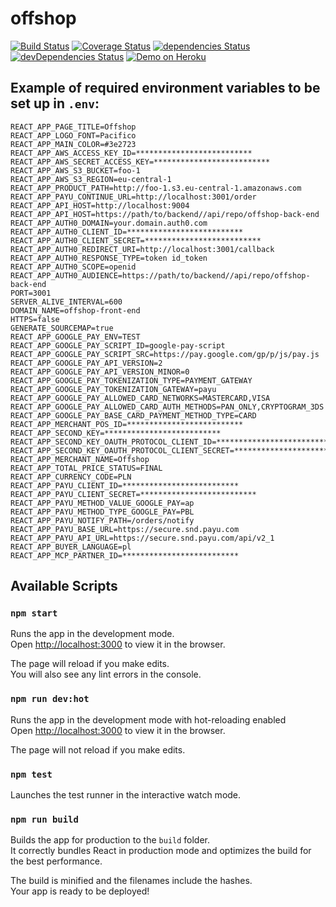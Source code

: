 # offshop

[![Build Status](https://travis-ci.org/PHPiotr/offshop.svg?branch=master)](https://travis-ci.org/PHPiotr/offshop)
[![Coverage Status](https://coveralls.io/repos/github/PHPiotr/offshop/badge.svg?branch=master)](https://coveralls.io/github/PHPiotr/offshop?branch=master)
[![dependencies Status](https://david-dm.org/phpiotr/offshop/status.svg)](https://david-dm.org/phpiotr/offshop)
[![devDependencies Status](https://david-dm.org/phpiotr/offshop/dev-status.svg)](https://david-dm.org/phpiotr/offshop?type=dev)
[![Demo on Heroku](https://img.shields.io/badge/demo-heroku-brightgreen.svg?style=flat-rounded)](https://offshop-front-end.herokuapp.com)

## Example of required environment variables to be set up in `.env`:

```$javascript
REACT_APP_PAGE_TITLE=Offshop
REACT_APP_LOGO_FONT=Pacifico
REACT_APP_MAIN_COLOR=#3e2723
REACT_APP_AWS_ACCESS_KEY_ID=**************************
REACT_APP_AWS_SECRET_ACCESS_KEY=**************************
REACT_APP_AWS_S3_BUCKET=foo-1
REACT_APP_AWS_S3_REGION=eu-central-1
REACT_APP_PRODUCT_PATH=http://foo-1.s3.eu-central-1.amazonaws.com
REACT_APP_PAYU_CONTINUE_URL=http://localhost:3001/order
REACT_APP_API_HOST=http://localhost:9004
REACT_APP_API_HOST=https://path/to/backend//api/repo/offshop-back-end
REACT_APP_AUTH0_DOMAIN=your.domain.auth0.com
REACT_APP_AUTH0_CLIENT_ID=**************************
REACT_APP_AUTH0_CLIENT_SECRET=**************************
REACT_APP_AUTH0_REDIRECT_URI=http://localhost:3001/callback
REACT_APP_AUTH0_RESPONSE_TYPE=token id_token
REACT_APP_AUTH0_SCOPE=openid
REACT_APP_AUTH0_AUDIENCE=https://path/to/backend//api/repo/offshop-back-end
PORT=3001
SERVER_ALIVE_INTERVAL=600
DOMAIN_NAME=offshop-front-end
HTTPS=false
GENERATE_SOURCEMAP=true
REACT_APP_GOOGLE_PAY_ENV=TEST
REACT_APP_GOOGLE_PAY_SCRIPT_ID=google-pay-script
REACT_APP_GOOGLE_PAY_SCRIPT_SRC=https://pay.google.com/gp/p/js/pay.js
REACT_APP_GOOGLE_PAY_API_VERSION=2
REACT_APP_GOOGLE_PAY_API_VERSION_MINOR=0
REACT_APP_GOOGLE_PAY_TOKENIZATION_TYPE=PAYMENT_GATEWAY
REACT_APP_GOOGLE_PAY_TOKENIZATION_GATEWAY=payu
REACT_APP_GOOGLE_PAY_ALLOWED_CARD_NETWORKS=MASTERCARD,VISA
REACT_APP_GOOGLE_PAY_ALLOWED_CARD_AUTH_METHODS=PAN_ONLY,CRYPTOGRAM_3DS
REACT_APP_GOOGLE_PAY_BASE_CARD_PAYMENT_METHOD_TYPE=CARD
REACT_APP_MERCHANT_POS_ID=**************************
REACT_APP_SECOND_KEY=**************************
REACT_APP_SECOND_KEY_OAUTH_PROTOCOL_CLIENT_ID=**************************
REACT_APP_SECOND_KEY_OAUTH_PROTOCOL_CLIENT_SECRET=**************************
REACT_APP_MERCHANT_NAME=Offshop
REACT_APP_TOTAL_PRICE_STATUS=FINAL
REACT_APP_CURRENCY_CODE=PLN
REACT_APP_PAYU_CLIENT_ID=**************************
REACT_APP_PAYU_CLIENT_SECRET=**************************
REACT_APP_PAYU_METHOD_VALUE_GOOGLE_PAY=ap
REACT_APP_PAYU_METHOD_TYPE_GOOGLE_PAY=PBL
REACT_APP_PAYU_NOTIFY_PATH=/orders/notify
REACT_APP_PAYU_BASE_URL=https://secure.snd.payu.com
REACT_APP_PAYU_API_URL=https://secure.snd.payu.com/api/v2_1
REACT_APP_BUYER_LANGUAGE=pl
REACT_APP_MCP_PARTNER_ID=**************************
```

## Available Scripts

### `npm start`

Runs the app in the development mode.<br>
Open [http://localhost:3000](http://localhost:3000) to view it in the browser.

The page will reload if you make edits.<br>
You will also see any lint errors in the console.

### `npm run dev:hot`

Runs the app in the development mode with hot-reloading enabled<br>
Open [http://localhost:3000](http://localhost:3000) to view it in the browser.

The page will not reload if you make edits.

### `npm test`

Launches the test runner in the interactive watch mode.<br>

### `npm run build`

Builds the app for production to the `build` folder.<br>
It correctly bundles React in production mode and optimizes the build for the best performance.

The build is minified and the filenames include the hashes.<br>
Your app is ready to be deployed!

